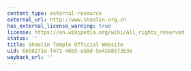 ```yaml
---
content_type: external-resource
external_url: http://www.shaolin.org.cn
has_external_license_warning: true
license: https://en.wikipedia.org/wiki/All_rights_reserved
status: ''
title: Shaolin Temple Official Website
uid: 6b58271e-f471-46b5-a58d-5e426857363e
wayback_url: ''
---
```

